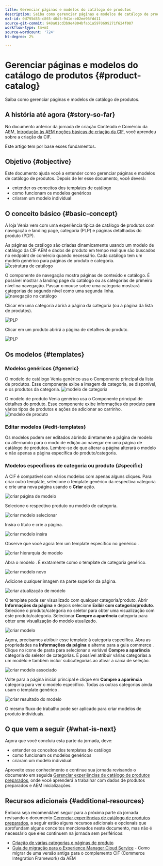 ```yaml
---
title: Gerenciar páginas e modelos do catálogo de produtos
description: Saiba como gerenciar páginas e modelos de catálogo de produtos
exl-id: 0d795d85-c865-40d5-941e-e02ee96fdd11
source-git-commit: 940a01cd3b9e4804bfab1a5970699271f624f087
workflow-type: tm+mt
source-wordcount: '724'
ht-degree: 2%

---
```


# Gerenciar páginas e modelos do catálogo de produtos {#product-catalog}

Saiba como gerenciar páginas e modelos de catálogo de produtos.

## A história até agora {#story-so-far}

No documento anterior da jornada de criação Conteúdo e Comércio da AEM, [Introdução às AEM noções básicas de criação da CIF](getting-started.md), você aprendeu sobre a criação da CIF.

Este artigo tem por base esses fundamentos.

## Objetivo {#objective}

Este documento ajuda você a entender como gerenciar páginas e modelos de catálogo de produtos. Depois de ler esse documento, você deverá:

* entender os conceitos dos templates de catálogo
* como funcionam os modelos genéricos
* criaram um modelo individual

## O conceito básico {#basic-concept}

A loja Venia vem com uma experiência típica de catálogo de produtos com navegação e landing page, categoria (PLP) e páginas detalhadas do produto (PDP).

As páginas de catálogo são criadas dinamicamente usando um modelo de catálogo da CIF AEM e dados de produto em tempo real que são buscados no endpoint de comércio quando necessário. Cada catálogo tem um modelo genérico para páginas de produto e categoria.
![estrutura de catálogo](assets/catalog-structure.png)

O componente de navegação mostra páginas de conteúdo e catálogo. É possível mostrar a landing page do catálogo ou as categorias de primeiro nível na navegação. Passar o mouse sobre uma categoria mostrará categorias de segundo nível como uma segunda linha.
![navegação no catálogo](assets/catalog-navigation.png)

Clicar em uma categoria abrirá a página da categoria (ou a página da lista de produtos).

![PLP](assets/catalog-plp.png)

Clicar em um produto abrirá a página de detalhes do produto.

![PLP](assets/catalog-pdp.png)

## Os modelos {#templates}

### Modelos genéricos {#generic}

O modelo de catálogo Venia genérico usa o Componente principal da lista de produtos. Esse componente exibe a imagem da categoria, se disponível, e os produtos da categoria.
![modelo de categoria](assets/category-template.png)

O modelo de produto Venia genérico usa o Componente principal de detalhes do produto. Esse componente exibe informações do produto para vários tipos de produtos e ações de adicionar ao carrinho.
![modelo de produto](assets/product-template.png)

### Editar modelos {#edit-templates}

Os modelos podem ser editados abrindo diretamente a página de modelo ou alternando para o modo de edição ao navegar em uma página de catálogo de produtos. Lembre-se de que alterar a página alterará o modelo e não apenas a página específica do produto/categoria.

### Modelos específicos de categoria ou produto {#specific}

A CIF é compatível com vários modelos com apenas alguns cliques. Para criar outro template, selecione o template genérico da respectiva categoria e crie uma nova página usando o **Criar** ação.

![criar página de modelo](assets/create-template-page.png)

Selecione o respectivo produto ou modelo de categoria.

![criar modelo selecionar](assets/create-template-select.png)

Insira o título e crie a página.

![criar modelo insira](assets/create-template-enter.png)

Observe que você agora tem um template específico no genérico .

![criar hierarquia de modelo](assets/create-template-hierachry.png)

Abra o modelo . É exatamente como o template de categoria genérico.

![criar modelo novo](assets/create-template-new.png)

Adicione qualquer imagem na parte superior da página.

![criar atualização de modelo](assets/create-template-update.png)

O template pode ser visualizado com qualquer categoria/produto. Abrir **Informações da página** e depois selecione **Exibir com categoria/produto**. Selecione o produto/categoria no seletor para obter uma visualização com este produto/categoria. Selecionar **Compre a aparência** categoria para obter uma visualização do modelo atualizado.

![criar modelo ](assets/create-template-picker.png)

Agora, precisamos atribuir esse template à categoria específica. Abra as propriedades na **Informações da página** e alterne para a guia commerce . Clique no ícone de pasta para selecionar a variável **Compre a aparência** categoria do seletor de categorias. É possível atribuir várias categorias a um modelo e também incluir subcategorias ao ativar a caixa de seleção.

![criar modelo associado](assets/create-template-associate.png)

Volte para a página inicial principal e clique em **Compre a aparência** categoria para ver o modelo específico. Todas as outras categorias ainda usam o template genérico .

![criar resultado do modelo](assets/create-template-result.png)

O mesmo fluxo de trabalho pode ser aplicado para criar modelos de produto individuais.

## O que vem a seguir {#what-is-next}

Agora que você concluiu esta parte da jornada, deve:

* entender os conceitos dos templates de catálogo
* como funcionam os modelos genéricos
* criaram um modelo individual

Aproveite esse conhecimento e continue sua jornada revisando o documento em seguida [Gerenciar experiências de catálogo de produtos preparados](staged-catalog.md), onde você aprenderá a trabalhar com dados de produtos preparados e AEM inicializações.

## Recursos adicionais {#additional-resources}

Embora seja recomendável seguir para a próxima parte da jornada revisando o documento [Gerenciar experiências de catálogo de produtos preparados](staged-catalog.md), a seguir estão alguns recursos adicionais e opcionais que aprofundam alguns conceitos mencionados neste documento, mas não é necessário que eles continuem na jornada sem periféricos:

* [Criação de várias categorias e páginas de produto](/help/commerce-cloud/authoring/multi-template-usage.md)
* [Guia de migração para o Experience Manager Cloud Service](/help/commerce-cloud/migration.md) - Como migrar de uma versão antiga para o complemento CIF (Commerce Integration Framework) da AEM
